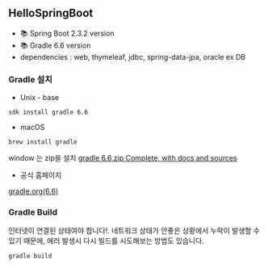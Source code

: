 ## HelloSpringBoot 

- 📚 Spring Boot 2.3.2 version
- 📚 Gradle 6.6 version
- dependencies : web, thymeleaf, jdbc, spring-data-jpa, oracle ex DB

### Gradle 설치
- Unix - base
```
sdk install gradle 6.6
```
- macOS
```
brew install gradle
```
window 는 zip을 설치
[gradle 6.6 zip Complete, with docs and sources](https://gradle.org/next-steps/?version=6.6&format=all)

- 공식 홈페이지

[gradle.org(6.6)](https://gradle.org/install/)

### Gradle Build
인터넷이 연결된 상태여야 합니다!. 네트워크 상태가 안좋은 상황에서 누락이 발생할 수 있기 때문에, 에러 발생시 다시 빌드를 시도해보는 방법도 있습니다.
```
gradle build
```

